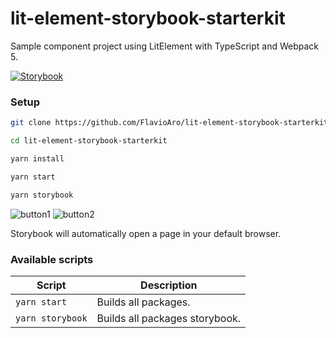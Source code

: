 # lit-element-storybook-starterkit
Sample component project using LitElement with TypeScript and Webpack 5.

[![Storybook](https://cdn.jsdelivr.net/gh/storybookjs/brand@master/badge/badge-storybook.svg)](XXX)

### Setup

```sh
git clone https://github.com/FlavioAro/lit-element-storybook-starterkit.git

cd lit-element-storybook-starterkit

yarn install

yarn start

yarn storybook
```
![button1](https://user-images.githubusercontent.com/35077695/146688925-5b730a4f-7182-4e76-88ab-2cfa0449d003.PNG)
![button2](https://user-images.githubusercontent.com/35077695/146688927-6f44a93c-9d76-44d6-9774-b01c2515058f.PNG)

Storybook will automatically open a page in your default browser.

### Available scripts

| Script                  | Description                                                                                         |
| ----------------------- | --------------------------------------------------------------------------------------------------- |
| `yarn start`            | Builds all packages.                                                                                |                                                   
| `yarn storybook`        | Builds all packages storybook.                                                                      |

